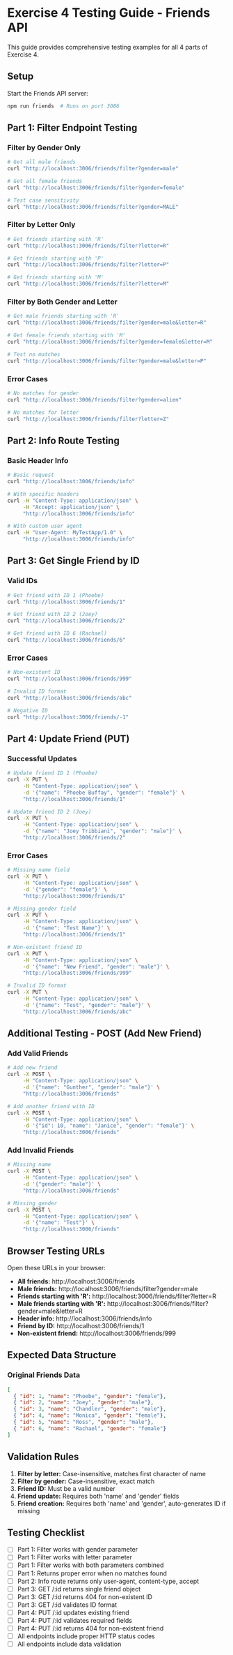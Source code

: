 # Exercise 4 Testing Guide - Friends API

This guide provides comprehensive testing examples for all 4 parts of Exercise 4.

## Setup

Start the Friends API server:
```bash
npm run friends  # Runs on port 3006
```

## Part 1: Filter Endpoint Testing

### Filter by Gender Only
```bash
# Get all male friends
curl "http://localhost:3006/friends/filter?gender=male"

# Get all female friends  
curl "http://localhost:3006/friends/filter?gender=female"

# Test case sensitivity
curl "http://localhost:3006/friends/filter?gender=MALE"
```

### Filter by Letter Only
```bash
# Get friends starting with 'R'
curl "http://localhost:3006/friends/filter?letter=R"

# Get friends starting with 'P'
curl "http://localhost:3006/friends/filter?letter=P"

# Get friends starting with 'M'
curl "http://localhost:3006/friends/filter?letter=M"
```

### Filter by Both Gender and Letter
```bash
# Get male friends starting with 'R'
curl "http://localhost:3006/friends/filter?gender=male&letter=R"

# Get female friends starting with 'M'
curl "http://localhost:3006/friends/filter?gender=female&letter=M"

# Test no matches
curl "http://localhost:3006/friends/filter?gender=male&letter=P"
```

### Error Cases
```bash
# No matches for gender
curl "http://localhost:3006/friends/filter?gender=alien"

# No matches for letter
curl "http://localhost:3006/friends/filter?letter=Z"
```

## Part 2: Info Route Testing

### Basic Header Info
```bash
# Basic request
curl "http://localhost:3006/friends/info"

# With specific headers
curl -H "Content-Type: application/json" \
     -H "Accept: application/json" \
     "http://localhost:3006/friends/info"

# With custom user agent
curl -H "User-Agent: MyTestApp/1.0" \
     "http://localhost:3006/friends/info"
```

## Part 3: Get Single Friend by ID

### Valid IDs
```bash
# Get friend with ID 1 (Phoebe)
curl "http://localhost:3006/friends/1"

# Get friend with ID 2 (Joey)
curl "http://localhost:3006/friends/2"

# Get friend with ID 6 (Rachael)
curl "http://localhost:3006/friends/6"
```

### Error Cases
```bash
# Non-existent ID
curl "http://localhost:3006/friends/999"

# Invalid ID format
curl "http://localhost:3006/friends/abc"

# Negative ID
curl "http://localhost:3006/friends/-1"
```

## Part 4: Update Friend (PUT)

### Successful Updates
```bash
# Update friend ID 1 (Phoebe)
curl -X PUT \
     -H "Content-Type: application/json" \
     -d '{"name": "Phoebe Buffay", "gender": "female"}' \
     "http://localhost:3006/friends/1"

# Update friend ID 2 (Joey)
curl -X PUT \
     -H "Content-Type: application/json" \
     -d '{"name": "Joey Tribbiani", "gender": "male"}' \
     "http://localhost:3006/friends/2"
```

### Error Cases
```bash
# Missing name field
curl -X PUT \
     -H "Content-Type: application/json" \
     -d '{"gender": "female"}' \
     "http://localhost:3006/friends/1"

# Missing gender field
curl -X PUT \
     -H "Content-Type: application/json" \
     -d '{"name": "Test Name"}' \
     "http://localhost:3006/friends/1"

# Non-existent friend ID
curl -X PUT \
     -H "Content-Type: application/json" \
     -d '{"name": "New Friend", "gender": "male"}' \
     "http://localhost:3006/friends/999"

# Invalid ID format
curl -X PUT \
     -H "Content-Type: application/json" \
     -d '{"name": "Test", "gender": "male"}' \
     "http://localhost:3006/friends/abc"
```

## Additional Testing - POST (Add New Friend)

### Add Valid Friends
```bash
# Add new friend
curl -X POST \
     -H "Content-Type: application/json" \
     -d '{"name": "Gunther", "gender": "male"}' \
     "http://localhost:3006/friends"

# Add another friend with ID
curl -X POST \
     -H "Content-Type: application/json" \
     -d '{"id": 10, "name": "Janice", "gender": "female"}' \
     "http://localhost:3006/friends"
```

### Add Invalid Friends
```bash
# Missing name
curl -X POST \
     -H "Content-Type: application/json" \
     -d '{"gender": "male"}' \
     "http://localhost:3006/friends"

# Missing gender
curl -X POST \
     -H "Content-Type: application/json" \
     -d '{"name": "Test"}' \
     "http://localhost:3006/friends"
```

## Browser Testing URLs

Open these URLs in your browser:

- **All friends:** http://localhost:3006/friends
- **Male friends:** http://localhost:3006/friends/filter?gender=male
- **Friends starting with 'R':** http://localhost:3006/friends/filter?letter=R
- **Male friends starting with 'R':** http://localhost:3006/friends/filter?gender=male&letter=R
- **Header info:** http://localhost:3006/friends/info
- **Friend by ID:** http://localhost:3006/friends/1
- **Non-existent friend:** http://localhost:3006/friends/999

## Expected Data Structure

### Original Friends Data
```json
[
  { "id": 1, "name": "Phoebe", "gender": "female"},
  { "id": 2, "name": "Joey", "gender": "male"},
  { "id": 3, "name": "Chandler", "gender": "male"},
  { "id": 4, "name": "Monica", "gender": "female"},
  { "id": 5, "name": "Ross", "gender": "male"},
  { "id": 6, "name": "Rachael", "gender": "female"}
]
```

## Validation Rules

1. **Filter by letter:** Case-insensitive, matches first character of name
2. **Filter by gender:** Case-insensitive, exact match
3. **Friend ID:** Must be a valid number
4. **Friend update:** Requires both 'name' and 'gender' fields
5. **Friend creation:** Requires both 'name' and 'gender', auto-generates ID if missing

## Testing Checklist

- [ ] Part 1: Filter works with gender parameter
- [ ] Part 1: Filter works with letter parameter  
- [ ] Part 1: Filter works with both parameters combined
- [ ] Part 1: Returns proper error when no matches found
- [ ] Part 2: Info route returns only user-agent, content-type, accept
- [ ] Part 3: GET /:id returns single friend object
- [ ] Part 3: GET /:id returns 404 for non-existent ID
- [ ] Part 3: GET /:id validates ID format
- [ ] Part 4: PUT /:id updates existing friend
- [ ] Part 4: PUT /:id validates required fields
- [ ] Part 4: PUT /:id returns 404 for non-existent friend
- [ ] All endpoints include proper HTTP status codes
- [ ] All endpoints include data validation